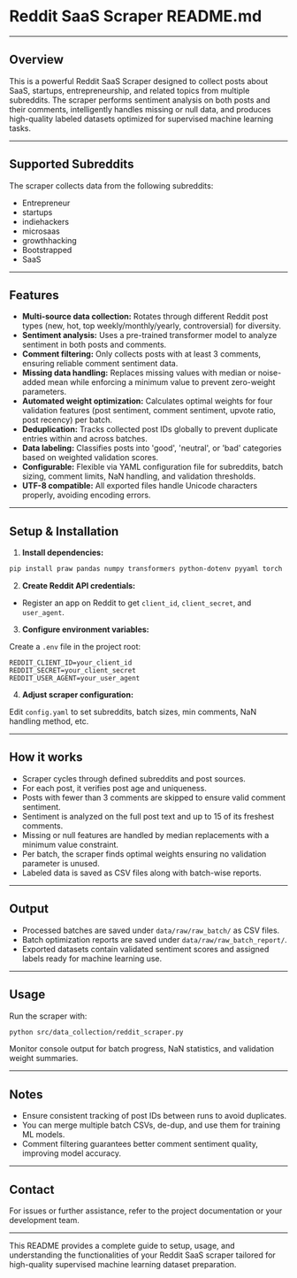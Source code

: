 # Reddit SaaS Scraper README.md


***

## Overview

This is a powerful Reddit SaaS Scraper designed to collect posts about SaaS, startups, entrepreneurship, and related topics from multiple subreddits. The scraper performs sentiment analysis on both posts and their comments, intelligently handles missing or null data, and produces high-quality labeled datasets optimized for supervised machine learning tasks.

***

## Supported Subreddits

The scraper collects data from the following subreddits:

- Entrepreneur
- startups
- indiehackers
- microsaas
- growthhacking
- Bootstrapped
- SaaS

***

## Features

- **Multi-source data collection:** Rotates through different Reddit post types (new, hot, top weekly/monthly/yearly, controversial) for diversity.
- **Sentiment analysis:** Uses a pre-trained transformer model to analyze sentiment in both posts and comments.
- **Comment filtering:** Only collects posts with at least 3 comments, ensuring reliable comment sentiment data.
- **Missing data handling:** Replaces missing values with median or noise-added mean while enforcing a minimum value to prevent zero-weight parameters.
- **Automated weight optimization:** Calculates optimal weights for four validation features (post sentiment, comment sentiment, upvote ratio, post recency) per batch.
- **Deduplication:** Tracks collected post IDs globally to prevent duplicate entries within and across batches.
- **Data labeling:** Classifies posts into 'good', 'neutral', or 'bad' categories based on weighted validation scores.
- **Configurable:** Flexible via YAML configuration file for subreddits, batch sizing, comment limits, NaN handling, and validation thresholds.
- **UTF-8 compatible:** All exported files handle Unicode characters properly, avoiding encoding errors.

***

## Setup \& Installation

1. **Install dependencies:**
```bash
pip install praw pandas numpy transformers python-dotenv pyyaml torch
```

2. **Create Reddit API credentials:**

- Register an app on Reddit to get `client_id`, `client_secret`, and `user_agent`.

3. **Configure environment variables:**

Create a `.env` file in the project root:

```
REDDIT_CLIENT_ID=your_client_id
REDDIT_SECRET=your_client_secret
REDDIT_USER_AGENT=your_user_agent
```

4. **Adjust scraper configuration:**

Edit `config.yaml` to set subreddits, batch sizes, min comments, NaN handling method, etc.

***

## How it works

- Scraper cycles through defined subreddits and post sources.
- For each post, it verifies post age and uniqueness.
- Posts with fewer than 3 comments are skipped to ensure valid comment sentiment.
- Sentiment is analyzed on the full post text and up to 15 of its freshest comments.
- Missing or null features are handled by median replacements with a minimum value constraint.
- Per batch, the scraper finds optimal weights ensuring no validation parameter is unused.
- Labeled data is saved as CSV files along with batch-wise reports.

***

## Output

- Processed batches are saved under `data/raw/raw_batch/` as CSV files.
- Batch optimization reports are saved under `data/raw/raw_batch_report/`.
- Exported datasets contain validated sentiment scores and assigned labels ready for machine learning use.

***

## Usage

Run the scraper with:

```bash
python src/data_collection/reddit_scraper.py
```

Monitor console output for batch progress, NaN statistics, and validation weight summaries.

***

## Notes

- Ensure consistent tracking of post IDs between runs to avoid duplicates.
- You can merge multiple batch CSVs, de-dup, and use them for training ML models.
- Comment filtering guarantees better comment sentiment quality, improving model accuracy.

***

## Contact

For issues or further assistance, refer to the project documentation or your development team.

***

This README provides a complete guide to setup, usage, and understanding the functionalities of your Reddit SaaS scraper tailored for high-quality supervised machine learning dataset preparation.

